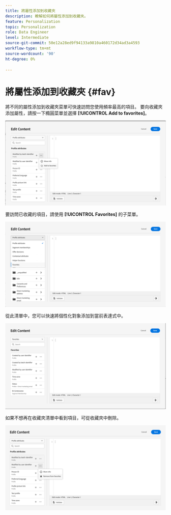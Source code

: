 ```yaml
---
title: 將屬性添加到收藏夾
description: 瞭解如何將屬性添加到收藏夾。
feature: Personalization
topic: Personalization
role: Data Engineer
level: Intermediate
source-git-commit: 50e12a28ed9f94133a9810a460172d34ad3a4593
workflow-type: tm+mt
source-wordcount: '90'
ht-degree: 0%

---
```


# 將屬性添加到收藏夾 {#fav}

將不同的屬性添加到收藏夾菜單可快速訪問您使用頻率最高的項目。 要向收藏夾添加屬性，請按一下橢圓菜單並選擇 **[!UICONTROL Add to favorites]**。

![](assets/favorite-option.png)

要訪問已收藏的項目，請使用 **[!UICONTROL Favorites]** 的子菜單。

![](assets/favorite-menu.png)

從此清單中，您可以快速將個性化對象添加到當前表達式中。

![](assets/favorite-list.png)

如果不想再在收藏夾清單中看到項目，可從收藏夾中刪除。

![](assets/favorite-remove.png)
